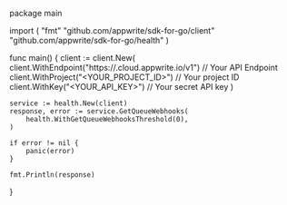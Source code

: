 package main

import (
    "fmt"
    "github.com/appwrite/sdk-for-go/client"
    "github.com/appwrite/sdk-for-go/health"
)

func main() {
    client := client.New(
        client.WithEndpoint("https://<REGION>.cloud.appwrite.io/v1") // Your API Endpoint
        client.WithProject("<YOUR_PROJECT_ID>") // Your project ID
        client.WithKey("<YOUR_API_KEY>") // Your secret API key
    )

    service := health.New(client)
    response, error := service.GetQueueWebhooks(
        health.WithGetQueueWebhooksThreshold(0),
    )

    if error != nil {
        panic(error)
    }

    fmt.Println(response)
}
